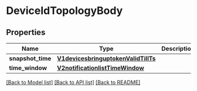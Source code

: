 # DeviceIdTopologyBody

## Properties
Name | Type | Description | Notes
------------ | ------------- | ------------- | -------------
**snapshot_time** | [**V1devicesbringuptokenValidTillTs**](V1devicesbringuptokenValidTillTs.md) |  | [optional] 
**time_window** | [**V2notificationlistTimeWindow**](V2notificationlistTimeWindow.md) |  | [optional] 

[[Back to Model list]](../README.md#documentation-for-models) [[Back to API list]](../README.md#documentation-for-api-endpoints) [[Back to README]](../README.md)

